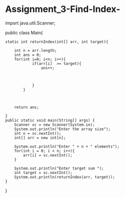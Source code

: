 # Assignment_3-Find-Index-

import java.util.Scanner;

public class Main{

    static int returnIndex(int[] arr, int target){

        int n = arr.length;
        int ans = 0;
        for(int i=0; i<n; i++){
                if(arr[i]  >= target){
                    ans++;



                }
            }



        return ans;

    }
    public static void main(String[] args) {
        Scanner sc = new Scanner(System.in);
        System.out.println("Enter the array size");
        int n = sc.nextInt();
        int[] arr = new int[n];

        System.out.println("Enter " + n + " elements");
        for(int i = 0; i < n; i++){
            arr[i] = sc.nextInt();
        }

        System.out.println("Enter target sum ");
        int target = sc.nextInt();
        System.out.println(returnIndex(arr, target));
    }

}
